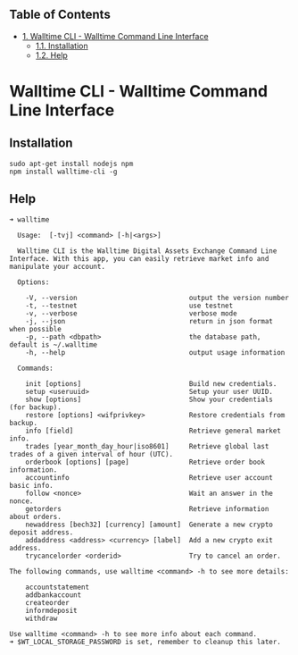 <div id="table-of-contents">
<h2>Table of Contents</h2>
<div id="text-table-of-contents">
<ul>
<li><a href="#sec-1">1. Walltime CLI - Walltime Command Line Interface</a>
<ul>
<li><a href="#sec-1-1">1.1. Installation</a></li>
<li><a href="#sec-1-2">1.2. Help</a></li>
</ul>
</li>
</ul>
</div>
</div>

# Walltime CLI - Walltime Command Line Interface<a id="sec-1" name="sec-1"></a>

## Installation<a id="sec-1-1" name="sec-1-1"></a>

    sudo apt-get install nodejs npm
    npm install walltime-cli -g

## Help<a id="sec-1-2" name="sec-1-2"></a>

    ➜ walltime
    
      Usage:  [-tvj] <command> [-h|<args>]
    
      Walltime CLI is the Walltime Digital Assets Exchange Command Line Interface. With this app, you can easily retrieve market info and manipulate your account.
    
      Options:
    
        -V, --version                            output the version number
        -t, --testnet                            use testnet
        -v, --verbose                            verbose mode
        -j, --json                               return in json format when possible
        -p, --path <dbpath>                      the database path, default is ~/.walltime
        -h, --help                               output usage information
    
      Commands:
    
        init [options]                           Build new credentials.
        setup <useruuid>                         Setup your user UUID.
        show [options]                           Show your credentials (for backup).
        restore [options] <wifprivkey>           Restore credentials from backup.
        info [field]                             Retrieve general market info.
        trades [year_month_day_hour|iso8601]     Retrieve global last trades of a given interval of hour (UTC).
        orderbook [options] [page]               Retrieve order book information.
        accountinfo                              Retrieve user account basic info.
        follow <nonce>                           Wait an answer in the nonce.
        getorders                                Retrieve information about orders.
        newaddress [bech32] [currency] [amount]  Generate a new crypto deposit address.
        addaddress <address> <currency> [label]  Add a new crypto exit address.
        trycancelorder <orderid>                 Try to cancel an order.
    
    The following commands, use walltime <command> -h to see more details:
    
        accountstatement
        addbankaccount
        createorder
        informdeposit
        withdraw
    
    Use walltime <command> -h to see more info about each command.
    ➜ $WT_LOCAL_STORAGE_PASSWORD is set, remember to cleanup this later.
